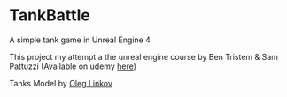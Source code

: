 # TankBattle
A simple tank game in Unreal Engine 4

This project my attempt a the unreal engine course by Ben Tristem & Sam Pattuzzi
(Available on udemy [here](https://www.udemy.com/unrealcourse/learn/v4/overview))

Tanks Model by [Oleg Linkov](https://oleglinkov.artstation.com/)

